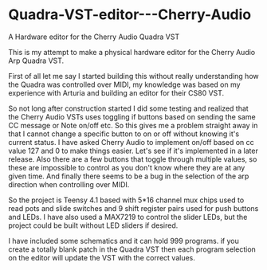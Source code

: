 # Quadra-VST-editor---Cherry-Audio
A Hardware editor for the Cherry Audio Quadra VST

This is my attempt to make a physical hardware editor for the Cherry Audio Arp Quadra VST. 

First of all let me say I started building this without really understanding how the Quadra was controlled over MIDI, my knowledge was based on my experience with Arturia and building an editor for their CS80 VST.

So not long after construction started I did some testing and realized that the Cherry Audio VSTs uses toggling if buttons based on sending the same CC message or Note on/off etc. So this gives me a problem straight away in that I cannot change a specific button to on or off without knowing it's current status. I have asked Cherry Audio to implement on/off based on cc value 127 and 0 to make things easier. Let's see if it's implemented in a later release. Also there are a few buttons that toggle through multiple values, so these are impossible to control as you don't know where they are at any given time. And finally there seems to be a bug in the selection of the arp direction when controlling over MIDI.

So the project is Teensy 4.1 based with 5*16 channel mux chips used to read pots and slide switches and 9 shift register pairs used for push buttons and LEDs. I have also used a MAX7219 to control the slider LEDs, but the project could be built without LED sliders if desired.

I have included some schematics and it can hold 999 programs. if you create a totally blank patch in the Quadra VST then each program selection on the editor will update the VST with the correct values.


